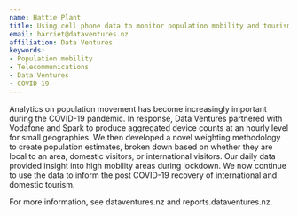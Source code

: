 ```yaml
---
name: Hattie Plant
title: Using cell phone data to monitor population mobility and tourism recovery
email: harriet@dataventures.nz
affiliation: Data Ventures
keywords:
- Population mobility
- Telecommunications
- Data Ventures
- COVID-19
---
```


Analytics on population movement has become increasingly important during the COVID-19 pandemic. In response, Data Ventures partnered with Vodafone and Spark to produce aggregated device counts at an hourly level for small geographies. We then developed a novel weighting methodology to create population estimates, broken down based on whether they are local to an area, domestic visitors, or international visitors. Our daily data provided insight into high mobility areas during lockdown. We now continue to use the data to inform the post COVID-19 recovery of international and domestic tourism.

For more information, see dataventures.nz and reports.dataventures.nz.
